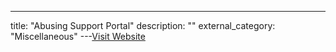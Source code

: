 ---
title: "Abusing Support Portal"
description: ""
external_category: "Miscellaneous"
---[Visit Website](https://github.com/tuhin1729/Bug-Bounty-Methodology/blob/main/AbusingSupportPortal.md)

